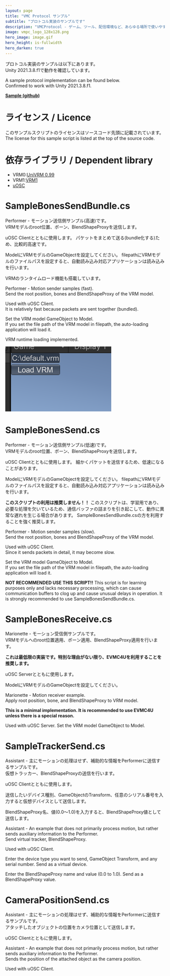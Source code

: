 ```yaml
---
layout: page
title: "VMC Protocol サンプル"
subtitle: "プロトコル実装のサンプルです"
description: "VMCProtocol - ゲーム、ツール、配信環境など、あらゆる場所で使いやすいモーションキャプチャプロトコル仕様"
image: vmpc_logo_128x128.png
hero_image: image.gif
hero_height: is-fullwidth
hero_darken: true
---
```


プロトコル実装のサンプルは以下にあります。  
Unity 2021.3.8.f1で動作を確認しています。

A sample protocol implementation can be found below.  
Confirmed to work with Unity 2021.3.8.f1.

**[Sample (github)](https://github.com/sh-akira/VirtualMotionCaptureProtocol/tree/master/sample)**

# ライセンス / Licence
このサンプルスクリプトのライセンスはソースコード先頭に記載されています。  
The license for this sample script is listed at the top of the source code.

# 依存ライブラリ / Dependent library
- VRM0:[UniVRM 0.99](https://github.com/vrm-c/UniVRM)
- VRM1:[VRM1](https://github.com/vrm-c/UniVRM)
- [uOSC](https://github.com/hecomi/uOSC)

# SampleBonesSendBundle.cs
Performer - モーション送信側サンプル(高速)です。  
VRMモデルのroot位置、ボーン、BlendShapeProxyを送信します。

uOSC Clientとともに使用します。
パケットをまとめて送る(bundle化する)ため、比較的高速です。

ModelにVRMモデルのGameObjectを設定してください。
filepathにVRMモデルのファイルパスを設定すると、自動読み込み対応アプリケーションは読み込みを行います。

VRMのランタイムロード機能も搭載しています。

Performer - Motion sender samples (fast).  
Send the root position, bones and BlendShapeProxy of the VRM model.

Used with uOSC Client.  
It is relatively fast because packets are sent together (bundled).

Set the VRM model GameObject to Model.  
If you set the file path of the VRM model in filepath, the auto-loading application will load it.

VRM runtime loading implemented.

![runtimeload](runtimeload.png)

# SampleBonesSend.cs
Performer - モーション送信側サンプル(低速)です。  
VRMモデルのroot位置、ボーン、BlendShapeProxyを送信します。

uOSC Clientとともに使用します。
細かくパケットを送信するため、低速になることがあります。

ModelにVRMモデルのGameObjectを設定してください。
filepathにVRMモデルのファイルパスを設定すると、自動読み込み対応アプリケーションは読み込みを行います。

**このスクリプトの利用は推奨しません！！**
このスクリプトは、学習用であり、必要な処理を欠いているため、通信バッファの詰まりを引き起こして、動作に異常な遅れを生じる場合があります。
SampleBonesSendBundle.csの方を利用することを強く推奨します。

Performer - Motion sender samples (slow).  
Send the root position, bones and BlendShapeProxy of the VRM model.

Used with uOSC Client.  
Since it sends packets in detail, it may become slow.

Set the VRM model GameObject to Model.  
If you set the file path of the VRM model in filepath, the auto-loading application will load it.

**NOT RECOMMENDED USE THIS SCRIPT!!**
This script is for learning purposes only and lacks necessary processing, which can cause communication buffers to clog up and cause unusual delays in operation.
It is strongly recommended to use SampleBonesSendBundle.cs.

# SampleBonesReceive.cs
Marionette - モーション受信側サンプルです。  
VRMモデルへのroot位置適用、ボーン適用、BlendShapeProxy適用を行います。

**これは最低限の実装です。特別な理由がない限り、EVMC4Uを利用することを推奨します。**

uOSC Serverとともに使用します。

ModelにVRMモデルのGameObjectを設定してください。

Marionette - Motion receiver example.  
Apply root position, bone, and BlendShapeProxy to VRM model.

**This is a minimal implementation. It is recommended to use EVMC4U unless there is a special reason.**

Used with uOSC Server.
Set the VRM model GameObject to Model.

# SampleTrackerSend.cs
Assistant - 主にモーションの処理はせず、補助的な情報をPerformerに送信するサンプルです。  
仮想トラッカー、BlendShapeProxyの送信を行います。

uOSC Clientとともに使用します。

送信したいデバイス種別、GameObjectのTransform、任意のシリアル番号を入力すると仮想デバイスとして送信します。

BlendShapeProxy名、値(0.0～1.0)を入力すると、BlendShapeProxy値として送信します。

Assistant - An example that does not primarily process motion, but rather sends auxiliary information to the Performer.  
Send virtual tracker, BlendShapeProxy.

Used with uOSC Client.

Enter the device type you want to send, GameObject Transform, and any serial number. Send as a virtual device.

Enter the BlendShapeProxy name and value (0.0 to 1.0). Send as a BlendShapeProxy value.

# CameraPositionSend.cs
Assistant - 主にモーションの処理はせず、補助的な情報をPerformerに送信するサンプルです。  
アタッチしたオブジェクトの位置をカメラ位置として送信します。

uOSC Clientとともに使用します。

Assistant - An example that does not primarily process motion, but rather sends auxiliary information to the Performer.  
Sends the position of the attached object as the camera position.

Used with uOSC Client.
